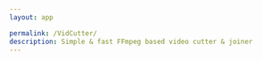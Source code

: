 ```yaml
---
layout: app

permalink: /VidCutter/
description: Simple & fast FFmpeg based video cutter & joiner
---
```

